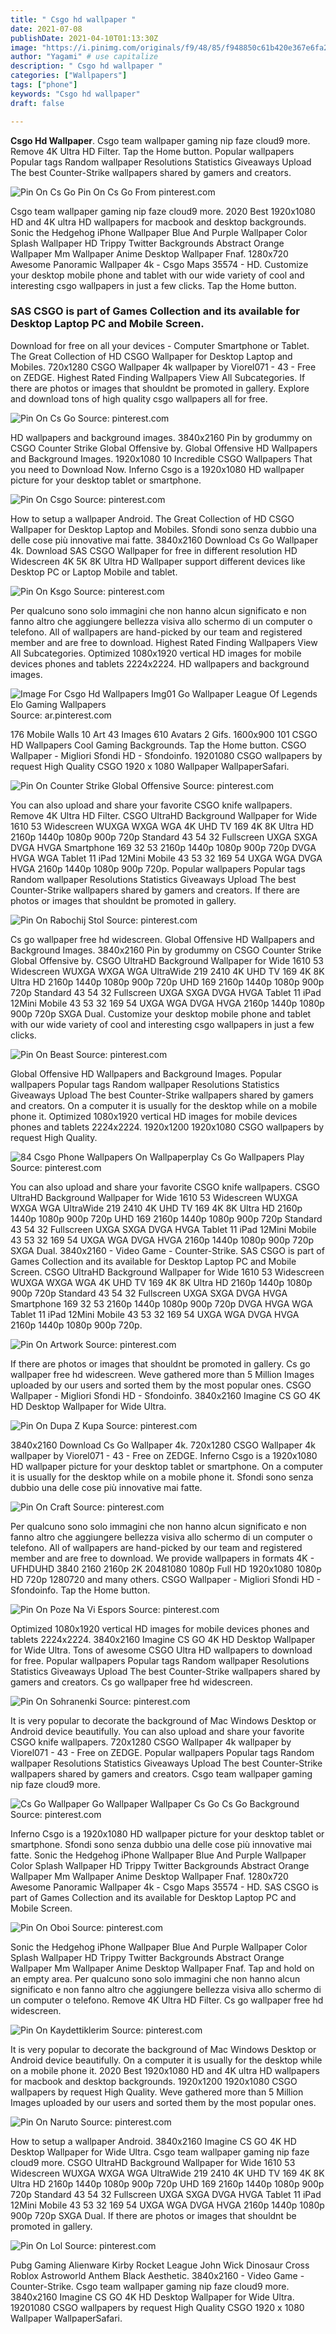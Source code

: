 ```yaml
---
title: " Csgo hd wallpaper "
date: 2021-07-08
publishDate: 2021-04-10T01:13:30Z
image: "https://i.pinimg.com/originals/f9/48/85/f948850c61b420e367e6fa21f0b5eba9.png"
author: "Yagami" # use capitalize
description: " Csgo hd wallpaper "
categories: ["Wallpapers"]
tags: ["phone"]
keywords: "Csgo hd wallpaper"
draft: false

---
```



**Csgo Hd Wallpaper**. Csgo team wallpaper gaming nip faze cloud9 more. Remove 4K Ultra HD Filter. Tap the Home button. Popular wallpapers Popular tags Random wallpaper Resolutions Statistics Giveaways Upload The best Counter-Strike wallpapers shared by gamers and creators.

![Pin On Cs Go](https://i.pinimg.com/originals/cb/51/18/cb511847dfd85d51cd90a77719f7d8ae.jpg "Pin On Cs Go")
Pin On Cs Go From pinterest.com


Csgo team wallpaper gaming nip faze cloud9 more. 2020 Best 1920x1080 HD and 4K ultra HD wallpapers for macbook and desktop backgrounds. Sonic the Hedgehog iPhone Wallpaper Blue And Purple Wallpaper Color Splash Wallpaper HD Trippy Twitter Backgrounds Abstract Orange Wallpaper Mm Wallpaper Anime Desktop Wallpaper Fnaf. 1280x720 Awesome Panoramic Wallpaper 4k - Csgo Maps 35574 - HD. Customize your desktop mobile phone and tablet with our wide variety of cool and interesting csgo wallpapers in just a few clicks. Tap the Home button.

### SAS CSGO is part of Games Collection and its available for Desktop Laptop PC and Mobile Screen.

Download for free on all your devices - Computer Smartphone or Tablet. The Great Collection of HD CSGO Wallpaper for Desktop Laptop and Mobiles. 720x1280 CSGO Wallpaper 4k wallpaper by Viorel071 - 43 - Free on ZEDGE. Highest Rated Finding Wallpapers View All Subcategories. If there are photos or images that shouldnt be promoted in gallery. Explore and download tons of high quality csgo wallpapers all for free.


![Pin On Cs Go](https://i.pinimg.com/originals/cb/51/18/cb511847dfd85d51cd90a77719f7d8ae.jpg "Pin On Cs Go")
Source: pinterest.com

HD wallpapers and background images. 3840x2160 Pin by grodummy on CSGO Counter Strike Global Offensive by. Global Offensive HD Wallpapers and Background Images. 1920x1080 10 Incredible CSGO Wallpapers That you need to Download Now. Inferno Csgo is a 1920x1080 HD wallpaper picture for your desktop tablet or smartphone.

![Pin On Csgo](https://i.pinimg.com/736x/3d/01/ed/3d01ed1af8454ecd15c456453bf56160.jpg "Pin On Csgo")
Source: pinterest.com

How to setup a wallpaper Android. The Great Collection of HD CSGO Wallpaper for Desktop Laptop and Mobiles. Sfondi sono senza dubbio una delle cose più innovative mai fatte. 3840x2160 Download Cs Go Wallpaper 4k. Download SAS CSGO Wallpaper for free in different resolution HD Widescreen 4K 5K 8K Ultra HD Wallpaper support different devices like Desktop PC or Laptop Mobile and tablet.

![Pin On Ksgo](https://i.pinimg.com/originals/32/67/3f/32673ff714592ac8f19801fc209ccf15.png "Pin On Ksgo")
Source: pinterest.com

Per qualcuno sono solo immagini che non hanno alcun significato e non fanno altro che aggiungere bellezza visiva allo schermo di un computer o telefono. All of wallpapers are hand-picked by our team and registered member and are free to download. Highest Rated Finding Wallpapers View All Subcategories. Optimized 1080x1920 vertical HD images for mobile devices phones and tablets 2224x2224. HD wallpapers and background images.

![Image For Csgo Hd Wallpapers Img01 Go Wallpaper League Of Legends Elo Gaming Wallpapers](https://i.pinimg.com/originals/d5/97/c4/d597c461c5f7fdc6afd0782cb08c8053.jpg "Image For Csgo Hd Wallpapers Img01 Go Wallpaper League Of Legends Elo Gaming Wallpapers")
Source: ar.pinterest.com

176 Mobile Walls 10 Art 43 Images 610 Avatars 2 Gifs. 1600x900 101 CSGO HD Wallpapers Cool Gaming Backgrounds. Tap the Home button. CSGO Wallpaper - Migliori Sfondi HD - Sfondoinfo. 19201080 CSGO wallpapers by request High Quality CSGO 1920 x 1080 Wallpaper WallpaperSafari.

![Pin On Counter Strike Global Offensive](https://i.pinimg.com/originals/17/97/34/1797349b7a00466615057817632d870d.jpg "Pin On Counter Strike Global Offensive")
Source: pinterest.com

You can also upload and share your favorite CSGO knife wallpapers. Remove 4K Ultra HD Filter. CSGO UltraHD Background Wallpaper for Wide 1610 53 Widescreen WUXGA WXGA WGA 4K UHD TV 169 4K 8K Ultra HD 2160p 1440p 1080p 900p 720p Standard 43 54 32 Fullscreen UXGA SXGA DVGA HVGA Smartphone 169 32 53 2160p 1440p 1080p 900p 720p DVGA HVGA WGA Tablet 11 iPad 12Mini Mobile 43 53 32 169 54 UXGA WGA DVGA HVGA 2160p 1440p 1080p 900p 720p. Popular wallpapers Popular tags Random wallpaper Resolutions Statistics Giveaways Upload The best Counter-Strike wallpapers shared by gamers and creators. If there are photos or images that shouldnt be promoted in gallery.

![Pin On Rabochij Stol](https://i.pinimg.com/originals/50/e7/5e/50e75e4b21abd719bfd8235fee052358.png "Pin On Rabochij Stol")
Source: pinterest.com

Cs go wallpaper free hd widescreen. Global Offensive HD Wallpapers and Background Images. 3840x2160 Pin by grodummy on CSGO Counter Strike Global Offensive by. CSGO UltraHD Background Wallpaper for Wide 1610 53 Widescreen WUXGA WXGA WGA UltraWide 219 2410 4K UHD TV 169 4K 8K Ultra HD 2160p 1440p 1080p 900p 720p UHD 169 2160p 1440p 1080p 900p 720p Standard 43 54 32 Fullscreen UXGA SXGA DVGA HVGA Tablet 11 iPad 12Mini Mobile 43 53 32 169 54 UXGA WGA DVGA HVGA 2160p 1440p 1080p 900p 720p SXGA Dual. Customize your desktop mobile phone and tablet with our wide variety of cool and interesting csgo wallpapers in just a few clicks.

![Pin On Beast](https://i.pinimg.com/originals/3e/0c/1b/3e0c1b5cc1b2ce0228608868c355197f.jpg "Pin On Beast")
Source: pinterest.com

Global Offensive HD Wallpapers and Background Images. Popular wallpapers Popular tags Random wallpaper Resolutions Statistics Giveaways Upload The best Counter-Strike wallpapers shared by gamers and creators. On a computer it is usually for the desktop while on a mobile phone it. Optimized 1080x1920 vertical HD images for mobile devices phones and tablets 2224x2224. 1920x1200 1920x1080 CSGO wallpapers by request High Quality.

![84 Csgo Phone Wallpapers On Wallpaperplay Cs Go Wallpapers Play](https://i.pinimg.com/originals/80/a7/c4/80a7c4294fe41b0c7d85d03d6241009b.jpg "84 Csgo Phone Wallpapers On Wallpaperplay Cs Go Wallpapers Play")
Source: pinterest.com

You can also upload and share your favorite CSGO knife wallpapers. CSGO UltraHD Background Wallpaper for Wide 1610 53 Widescreen WUXGA WXGA WGA UltraWide 219 2410 4K UHD TV 169 4K 8K Ultra HD 2160p 1440p 1080p 900p 720p UHD 169 2160p 1440p 1080p 900p 720p Standard 43 54 32 Fullscreen UXGA SXGA DVGA HVGA Tablet 11 iPad 12Mini Mobile 43 53 32 169 54 UXGA WGA DVGA HVGA 2160p 1440p 1080p 900p 720p SXGA Dual. 3840x2160 - Video Game - Counter-Strike. SAS CSGO is part of Games Collection and its available for Desktop Laptop PC and Mobile Screen. CSGO UltraHD Background Wallpaper for Wide 1610 53 Widescreen WUXGA WXGA WGA 4K UHD TV 169 4K 8K Ultra HD 2160p 1440p 1080p 900p 720p Standard 43 54 32 Fullscreen UXGA SXGA DVGA HVGA Smartphone 169 32 53 2160p 1440p 1080p 900p 720p DVGA HVGA WGA Tablet 11 iPad 12Mini Mobile 43 53 32 169 54 UXGA WGA DVGA HVGA 2160p 1440p 1080p 900p 720p.

![Pin On Artwork](https://i.pinimg.com/originals/90/e2/a0/90e2a04cd384b1cfd75ba6acf23ac978.jpg "Pin On Artwork")
Source: pinterest.com

If there are photos or images that shouldnt be promoted in gallery. Cs go wallpaper free hd widescreen. Weve gathered more than 5 Million Images uploaded by our users and sorted them by the most popular ones. CSGO Wallpaper - Migliori Sfondi HD - Sfondoinfo. 3840x2160 Imagine CS GO 4K HD Desktop Wallpaper for Wide Ultra.

![Pin On Dupa Z Kupa](https://i.pinimg.com/originals/99/23/1a/99231ad0acb56d1c18e74a1943fa4300.jpg "Pin On Dupa Z Kupa")
Source: pinterest.com

3840x2160 Download Cs Go Wallpaper 4k. 720x1280 CSGO Wallpaper 4k wallpaper by Viorel071 - 43 - Free on ZEDGE. Inferno Csgo is a 1920x1080 HD wallpaper picture for your desktop tablet or smartphone. On a computer it is usually for the desktop while on a mobile phone it. Sfondi sono senza dubbio una delle cose più innovative mai fatte.

![Pin On Craft](https://i.pinimg.com/originals/1e/4b/56/1e4b56e32a1ff04d2882a9799aa89c1f.jpg "Pin On Craft")
Source: pinterest.com

Per qualcuno sono solo immagini che non hanno alcun significato e non fanno altro che aggiungere bellezza visiva allo schermo di un computer o telefono. All of wallpapers are hand-picked by our team and registered member and are free to download. We provide wallpapers in formats 4K - UFHDUHD 3840 2160 2160p 2K 20481080 1080p Full HD 1920x1080 1080p HD 720p 1280720 and many others. CSGO Wallpaper - Migliori Sfondi HD - Sfondoinfo. Tap the Home button.

![Pin On Poze Na Vi Espors](https://i.pinimg.com/originals/25/5a/05/255a05cae66e7f42a13474c1f5609a07.jpg "Pin On Poze Na Vi Espors")
Source: pinterest.com

Optimized 1080x1920 vertical HD images for mobile devices phones and tablets 2224x2224. 3840x2160 Imagine CS GO 4K HD Desktop Wallpaper for Wide Ultra. Tons of awesome CSGO Ultra HD wallpapers to download for free. Popular wallpapers Popular tags Random wallpaper Resolutions Statistics Giveaways Upload The best Counter-Strike wallpapers shared by gamers and creators. Cs go wallpaper free hd widescreen.

![Pin On Sohranenki](https://i.pinimg.com/originals/37/e2/58/37e258e05d866d42abb61279c6ae4919.jpg "Pin On Sohranenki")
Source: pinterest.com

It is very popular to decorate the background of Mac Windows Desktop or Android device beautifully. You can also upload and share your favorite CSGO knife wallpapers. 720x1280 CSGO Wallpaper 4k wallpaper by Viorel071 - 43 - Free on ZEDGE. Popular wallpapers Popular tags Random wallpaper Resolutions Statistics Giveaways Upload The best Counter-Strike wallpapers shared by gamers and creators. Csgo team wallpaper gaming nip faze cloud9 more.

![Cs Go Wallpaper Go Wallpaper Wallpaper Cs Go Cs Go Background](https://i.pinimg.com/originals/ff/c3/8d/ffc38d9bce22d7a9eaa07b890e3af1a2.jpg "Cs Go Wallpaper Go Wallpaper Wallpaper Cs Go Cs Go Background")
Source: pinterest.com

Inferno Csgo is a 1920x1080 HD wallpaper picture for your desktop tablet or smartphone. Sfondi sono senza dubbio una delle cose più innovative mai fatte. Sonic the Hedgehog iPhone Wallpaper Blue And Purple Wallpaper Color Splash Wallpaper HD Trippy Twitter Backgrounds Abstract Orange Wallpaper Mm Wallpaper Anime Desktop Wallpaper Fnaf. 1280x720 Awesome Panoramic Wallpaper 4k - Csgo Maps 35574 - HD. SAS CSGO is part of Games Collection and its available for Desktop Laptop PC and Mobile Screen.

![Pin On Oboi](https://i.pinimg.com/originals/7b/66/d2/7b66d2e1db282469f9356326b849aa98.jpg "Pin On Oboi")
Source: pinterest.com

Sonic the Hedgehog iPhone Wallpaper Blue And Purple Wallpaper Color Splash Wallpaper HD Trippy Twitter Backgrounds Abstract Orange Wallpaper Mm Wallpaper Anime Desktop Wallpaper Fnaf. Tap and hold on an empty area. Per qualcuno sono solo immagini che non hanno alcun significato e non fanno altro che aggiungere bellezza visiva allo schermo di un computer o telefono. Remove 4K Ultra HD Filter. Cs go wallpaper free hd widescreen.

![Pin On Kaydettiklerim](https://i.pinimg.com/originals/8c/24/fb/8c24fb6f5bd097233f2f84273cedff5a.jpg "Pin On Kaydettiklerim")
Source: pinterest.com

It is very popular to decorate the background of Mac Windows Desktop or Android device beautifully. On a computer it is usually for the desktop while on a mobile phone it. 2020 Best 1920x1080 HD and 4K ultra HD wallpapers for macbook and desktop backgrounds. 1920x1200 1920x1080 CSGO wallpapers by request High Quality. Weve gathered more than 5 Million Images uploaded by our users and sorted them by the most popular ones.

![Pin On Naruto](https://i.pinimg.com/originals/a6/e8/b2/a6e8b2b73c6e574c8edbbfdc6b89f952.jpg "Pin On Naruto")
Source: pinterest.com

How to setup a wallpaper Android. 3840x2160 Imagine CS GO 4K HD Desktop Wallpaper for Wide Ultra. Csgo team wallpaper gaming nip faze cloud9 more. CSGO UltraHD Background Wallpaper for Wide 1610 53 Widescreen WUXGA WXGA WGA UltraWide 219 2410 4K UHD TV 169 4K 8K Ultra HD 2160p 1440p 1080p 900p 720p UHD 169 2160p 1440p 1080p 900p 720p Standard 43 54 32 Fullscreen UXGA SXGA DVGA HVGA Tablet 11 iPad 12Mini Mobile 43 53 32 169 54 UXGA WGA DVGA HVGA 2160p 1440p 1080p 900p 720p SXGA Dual. If there are photos or images that shouldnt be promoted in gallery.

![Pin On Lol](https://i.pinimg.com/originals/f9/48/85/f948850c61b420e367e6fa21f0b5eba9.png "Pin On Lol")
Source: pinterest.com

Pubg Gaming Alienware Kirby Rocket League John Wick Dinosaur Cross Roblox Astroworld Anthem Black Aesthetic. 3840x2160 - Video Game - Counter-Strike. Csgo team wallpaper gaming nip faze cloud9 more. 3840x2160 Imagine CS GO 4K HD Desktop Wallpaper for Wide Ultra. 19201080 CSGO wallpapers by request High Quality CSGO 1920 x 1080 Wallpaper WallpaperSafari.

